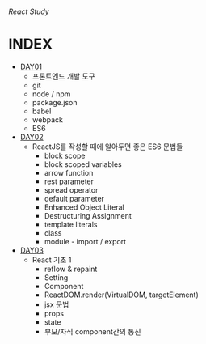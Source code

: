 ###### React Study

# INDEX

- [DAY01](./DAY01/README.md) 
	- 프론트엔드 개발 도구
	- git
	- node / npm
	- package.json
	- babel
	- webpack
	- ES6
- [DAY02](./DAY02/README.md)
	- ReactJS를 작성할 때에 알아두면 좋은 ES6 문법들<br>
		- block scope<br>
		- block scoped variables<br>
		- arrow function<br>
		- rest parameter<br>
		- spread operator<br>
		- default parameter<br>
		- Enhanced Object Literal <br>
		- Destructuring Assignment<br>
		- template literals<br>
		- class<br>
		- module - import / export<br>
- [DAY03](./DAY03/README.md)
	- React 기초 1<br>
		- reflow & repaint<br>
		- Setting<br>
		- Component<br>
		- ReactDOM.render(VirtualDOM, targetElement)<br>
		- jsx 문법<br>
		- props<br>
		- state<br>
		- 부모/자식 component간의 통신<br>